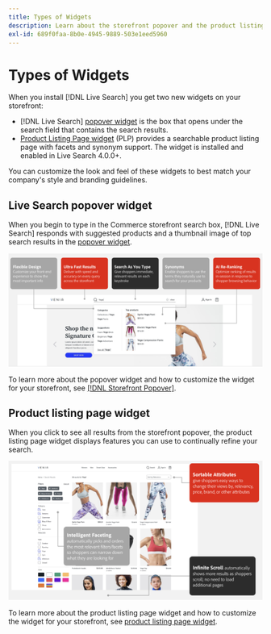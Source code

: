 ```yaml
---
title: Types of Widgets
description: Learn about the storefront popover and the product listing page widgets.
exl-id: 689f0faa-8b0e-4945-9889-503e1eed5960
---
```

# Types of Widgets

When you install [!DNL Live Search] you get two new widgets on your storefront:

- [!DNL Live Search] [popover widget](storefront-popover.md) is the box that opens under the search field that contains the search results.
- [Product Listing Page widget](plp-styling.md) (PLP) provides a searchable product listing page with facets and synonym support. The widget is installed and enabled in Live Search 4.0.0+.

You can customize the look and feel of these widgets to best match your company's style and branding guidelines.

## Live Search popover widget

When you begin to type in the Commerce storefront search box, [!DNL Live Search] responds with suggested products and a thumbnail image of top search results in the [popover widget](storefront-popover.md).

![Popover widget](assets/ls-search-popover.png)

To learn more about the popover widget and how to customize the widget for your storefront, see [[!DNL Storefront Popover]](storefront-popover.md).

## Product listing page widget

When you click to see all results from the storefront popover, the product listing page widget displays features you can use to continually refine your search.

![Product listing page widget](assets/ls-plp.png)

To learn more about the product listing page widget and how to customize the widget for your storefront, see [product listing page widget](plp-styling.md).
